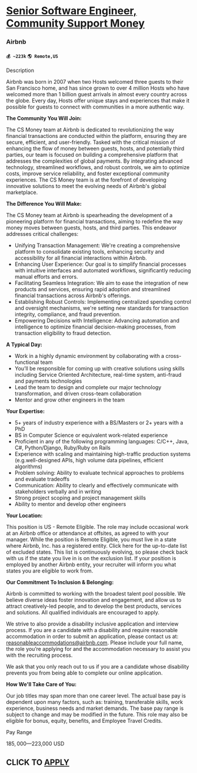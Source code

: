 # [Senior Software Engineer, Community Support Money](https://www.remotewlb.com/apply/senior-software-engineer-community-support-money)  
### Airbnb  
#### `💰 ~223k` `🌎 Remote,US`  

Description

Airbnb was born in 2007 when two Hosts welcomed three guests to their San Francisco home, and has since grown to over 4 million Hosts who have welcomed more than 1 billion guest arrivals in almost every country across the globe. Every day, Hosts offer unique stays and experiences that make it possible for guests to connect with communities in a more authentic way.

 **The Community You Will Join:**

The CS Money team at Airbnb is dedicated to revolutionizing the way financial transactions are conducted within the platform, ensuring they are secure, efficient, and user-friendly. Tasked with the critical mission of enhancing the flow of money between guests, hosts, and potentially third parties, our team is focused on building a comprehensive platform that addresses the complexities of global payments. By integrating advanced technology, streamlined workflows, and robust controls, we aim to optimize costs, improve service reliability, and foster exceptional community experiences. The CS Money team is at the forefront of developing innovative solutions to meet the evolving needs of Airbnb's global marketplace.

**The Difference You Will Make:**

The CS Money team at Airbnb is spearheading the development of a pioneering platform for financial transactions, aiming to redefine the way money moves between guests, hosts, and third parties. This endeavor addresses critical challenges:

  * Unifying Transaction Management: We're creating a comprehensive platform to consolidate existing tools, enhancing security and accessibility for all financial interactions within Airbnb.
  * Enhancing User Experience: Our goal is to simplify financial processes with intuitive interfaces and automated workflows, significantly reducing manual efforts and errors.
  * Facilitating Seamless Integration: We aim to ease the integration of new products and services, ensuring rapid adoption and streamlined financial transactions across Airbnb's offerings.
  * Establishing Robust Controls: Implementing centralized spending control and oversight mechanisms, we're setting new standards for transaction integrity, compliance, and fraud prevention.
  * Empowering Decisions with Intelligence: Advancing automation and intelligence to optimize financial decision-making processes, from transaction eligibility to fraud detection.

**A Typical Day:**

  * Work in a highly dynamic environment by collaborating with a cross-functional team
  * You’ll be responsible for coming up with creative solutions using skills including Service Oriented Architecture, real-time system, anti-fraud and payments technologies
  * Lead the team to design and complete our major technology transformation, and driven cross-team collaboration 
  * Mentor and grow other engineers in the team

  
**Your Expertise:**

  * 5+ years of industry experience with a BS/Masters or 2+ years with a PhD
  * BS in Computer Science or equivalent work-related experience
  * Proficient in any of the following programming languages: C/C++, Java, C#, Python/Django, Ruby/Ruby on Rails
  * Experience with scaling and maintaining high-traffic production systems (e.g.well-designed APIs, high volume data pipelines, efficient algorithms)
  * Problem solving: Ability to evaluate technical approaches to problems and evaluate tradeoffs
  * Communication: Ability to clearly and effectively communicate with stakeholders verbally and in writing
  * Strong project scoping and project management skills
  * Ability to mentor and develop other engineers

**Your Location:**

This position is US - Remote Eligible. The role may include occasional work at an Airbnb office or attendance at offsites, as agreed to with your manager. While the position is Remote Eligible, you must live in a state where Airbnb, Inc. has a registered entity. Click here for the up-to-date list of excluded states. This list is continuously evolving, so please check back with us if the state you live in is on the exclusion list. If your position is employed by another Airbnb entity, your recruiter will inform you what states you are eligible to work from.

**Our Commitment To Inclusion & Belonging:**

Airbnb is committed to working with the broadest talent pool possible. We believe diverse ideas foster innovation and engagement, and allow us to attract creatively-led people, and to develop the best products, services and solutions. All qualified individuals are encouraged to apply.

We strive to also provide a disability inclusive application and interview process. If you are a candidate with a disability and require reasonable accommodation in order to submit an application, please contact us at: reasonableaccommodations@airbnb.com. Please include your full name, the role you’re applying for and the accommodation necessary to assist you with the recruiting process.

We ask that you only reach out to us if you are a candidate whose disability prevents you from being able to complete our online application.

 **How We'll Take Care of You:**

Our job titles may span more than one career level. The actual base pay is dependent upon many factors, such as: training, transferable skills, work experience, business needs and market demands. The base pay range is subject to change and may be modified in the future. This role may also be eligible for bonus, equity, benefits, and Employee Travel Credits.

Pay Range

$185,000—$223,000 USD

  
## CLICK TO [APPLY](https://www.remotewlb.com/apply/senior-software-engineer-community-support-money)

